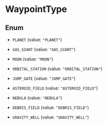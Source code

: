 

# WaypointType

## Enum


* `PLANET` (value: `"PLANET"`)

* `GAS_GIANT` (value: `"GAS_GIANT"`)

* `MOON` (value: `"MOON"`)

* `ORBITAL_STATION` (value: `"ORBITAL_STATION"`)

* `JUMP_GATE` (value: `"JUMP_GATE"`)

* `ASTEROID_FIELD` (value: `"ASTEROID_FIELD"`)

* `NEBULA` (value: `"NEBULA"`)

* `DEBRIS_FIELD` (value: `"DEBRIS_FIELD"`)

* `GRAVITY_WELL` (value: `"GRAVITY_WELL"`)



